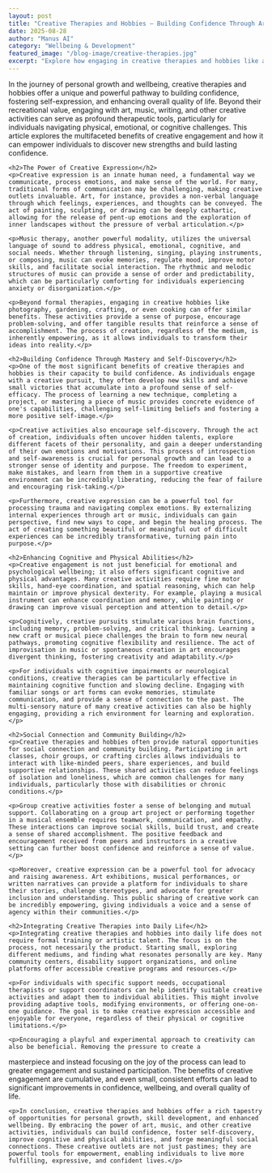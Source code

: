 ```yaml
---
layout: post
title: "Creative Therapies and Hobbies – Building Confidence Through Art, Music, and Activities"
date: 2025-08-28
author: "Manus AI"
category: "Wellbeing & Development"
featured_image: "/blog-image/creative-therapies.jpg"
excerpt: "Explore how engaging in creative therapies and hobbies like art, music, and various activities can significantly boost confidence and enhance overall wellbeing."
---
```


<div class="post-content">
    <p>In the journey of personal growth and wellbeing, creative therapies and hobbies offer a unique and powerful pathway to building confidence, fostering self-expression, and enhancing overall quality of life. Beyond their recreational value, engaging with art, music, writing, and other creative activities can serve as profound therapeutic tools, particularly for individuals navigating physical, emotional, or cognitive challenges. This article explores the multifaceted benefits of creative engagement and how it can empower individuals to discover new strengths and build lasting confidence.</p>

    <h2>The Power of Creative Expression</h2>
    <p>Creative expression is an innate human need, a fundamental way we communicate, process emotions, and make sense of the world. For many, traditional forms of communication may be challenging, making creative outlets invaluable. Art, for instance, provides a non-verbal language through which feelings, experiences, and thoughts can be conveyed. The act of painting, sculpting, or drawing can be deeply cathartic, allowing for the release of pent-up emotions and the exploration of inner landscapes without the pressure of verbal articulation.</p>

    <p>Music therapy, another powerful modality, utilizes the universal language of sound to address physical, emotional, cognitive, and social needs. Whether through listening, singing, playing instruments, or composing, music can evoke memories, regulate mood, improve motor skills, and facilitate social interaction. The rhythmic and melodic structures of music can provide a sense of order and predictability, which can be particularly comforting for individuals experiencing anxiety or disorganization.</p>

    <p>Beyond formal therapies, engaging in creative hobbies like photography, gardening, crafting, or even cooking can offer similar benefits. These activities provide a sense of purpose, encourage problem-solving, and offer tangible results that reinforce a sense of accomplishment. The process of creation, regardless of the medium, is inherently empowering, as it allows individuals to transform their ideas into reality.</p>

    <h2>Building Confidence Through Mastery and Self-Discovery</h2>
    <p>One of the most significant benefits of creative therapies and hobbies is their capacity to build confidence. As individuals engage with a creative pursuit, they often develop new skills and achieve small victories that accumulate into a profound sense of self-efficacy. The process of learning a new technique, completing a project, or mastering a piece of music provides concrete evidence of one's capabilities, challenging self-limiting beliefs and fostering a more positive self-image.</p>

    <p>Creative activities also encourage self-discovery. Through the act of creation, individuals often uncover hidden talents, explore different facets of their personality, and gain a deeper understanding of their own emotions and motivations. This process of introspection and self-awareness is crucial for personal growth and can lead to a stronger sense of identity and purpose. The freedom to experiment, make mistakes, and learn from them in a supportive creative environment can be incredibly liberating, reducing the fear of failure and encouraging risk-taking.</p>

    <p>Furthermore, creative expression can be a powerful tool for processing trauma and navigating complex emotions. By externalizing internal experiences through art or music, individuals can gain perspective, find new ways to cope, and begin the healing process. The act of creating something beautiful or meaningful out of difficult experiences can be incredibly transformative, turning pain into purpose.</p>

    <h2>Enhancing Cognitive and Physical Abilities</h2>
    <p>Creative engagement is not just beneficial for emotional and psychological wellbeing; it also offers significant cognitive and physical advantages. Many creative activities require fine motor skills, hand-eye coordination, and spatial reasoning, which can help maintain or improve physical dexterity. For example, playing a musical instrument can enhance coordination and memory, while painting or drawing can improve visual perception and attention to detail.</p>

    <p>Cognitively, creative pursuits stimulate various brain functions, including memory, problem-solving, and critical thinking. Learning a new craft or musical piece challenges the brain to form new neural pathways, promoting cognitive flexibility and resilience. The act of improvisation in music or spontaneous creation in art encourages divergent thinking, fostering creativity and adaptability.</p>

    <p>For individuals with cognitive impairments or neurological conditions, creative therapies can be particularly effective in maintaining cognitive function and slowing decline. Engaging with familiar songs or art forms can evoke memories, stimulate communication, and provide a sense of connection to the past. The multi-sensory nature of many creative activities can also be highly engaging, providing a rich environment for learning and exploration.</p>

    <h2>Social Connection and Community Building</h2>
    <p>Creative therapies and hobbies often provide natural opportunities for social connection and community building. Participating in art classes, choir groups, or crafting circles allows individuals to interact with like-minded peers, share experiences, and build supportive relationships. These shared activities can reduce feelings of isolation and loneliness, which are common challenges for many individuals, particularly those with disabilities or chronic conditions.</p>

    <p>Group creative activities foster a sense of belonging and mutual support. Collaborating on a group art project or performing together in a musical ensemble requires teamwork, communication, and empathy. These interactions can improve social skills, build trust, and create a sense of shared accomplishment. The positive feedback and encouragement received from peers and instructors in a creative setting can further boost confidence and reinforce a sense of value.</p>

    <p>Moreover, creative expression can be a powerful tool for advocacy and raising awareness. Art exhibitions, musical performances, or written narratives can provide a platform for individuals to share their stories, challenge stereotypes, and advocate for greater inclusion and understanding. This public sharing of creative work can be incredibly empowering, giving individuals a voice and a sense of agency within their communities.</p>

    <h2>Integrating Creative Therapies into Daily Life</h2>
    <p>Integrating creative therapies and hobbies into daily life does not require formal training or artistic talent. The focus is on the process, not necessarily the product. Starting small, exploring different mediums, and finding what resonates personally are key. Many community centers, disability support organizations, and online platforms offer accessible creative programs and resources.</p>

    <p>For individuals with specific support needs, occupational therapists or support coordinators can help identify suitable creative activities and adapt them to individual abilities. This might involve providing adaptive tools, modifying environments, or offering one-on-one guidance. The goal is to make creative expression accessible and enjoyable for everyone, regardless of their physical or cognitive limitations.</p>

    <p>Encouraging a playful and experimental approach to creativity can also be beneficial. Removing the pressure to create a 

masterpiece and instead focusing on the joy of the process can lead to greater engagement and sustained participation. The benefits of creative engagement are cumulative, and even small, consistent efforts can lead to significant improvements in confidence, wellbeing, and overall quality of life.</p>

    <p>In conclusion, creative therapies and hobbies offer a rich tapestry of opportunities for personal growth, skill development, and enhanced wellbeing. By embracing the power of art, music, and other creative activities, individuals can build confidence, foster self-discovery, improve cognitive and physical abilities, and forge meaningful social connections. These creative outlets are not just pastimes; they are powerful tools for empowerment, enabling individuals to live more fulfilling, expressive, and confident lives.</p>
</div>

